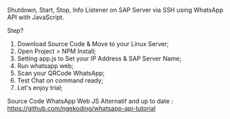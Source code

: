 Shutdown, Start, Stop, Info Listener on SAP Server via SSH using WhatsApp API with JavaScript.

Step?   

1. Download Source Code & Move to your Linux Server;
2. Open Project > NPM Install;
3. Setting app.js to Set your IP Address & SAP Server Name;
4. Run whatsapp web;
5. Scan your QRCode WhatsApp;
6. Test Chat on command ready;
7. Let's enjoy trial;   

Source Code WhatsApp Web JS Alternatif and up to date : https://github.com/ngekoding/whatsapp-api-tutorial